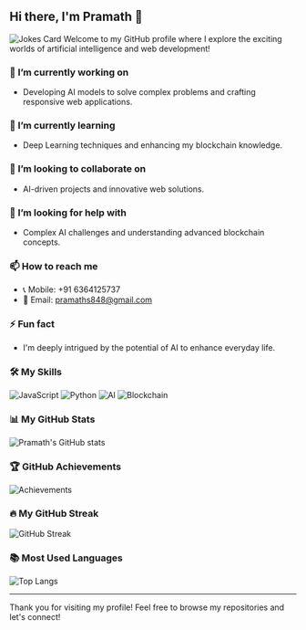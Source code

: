 ## Hi there, I'm Pramath 👋
![Jokes Card](https://readme-jokes.vercel.app/api)
Welcome to my GitHub profile where I explore the exciting worlds of artificial intelligence and web development!

### 🔭 I’m currently working on
- Developing AI models to solve complex problems and crafting responsive web applications.

### 🌱 I’m currently learning
- Deep Learning techniques and enhancing my blockchain knowledge.

### 👯 I’m looking to collaborate on
- AI-driven projects and innovative web solutions.

### 🤔 I’m looking for help with
- Complex AI challenges and understanding advanced blockchain concepts.

### 📫 How to reach me
- 📞 Mobile: +91 6364125737
- 📧 Email: [pramaths848@gmail.com](mailto:pramaths848@gmail.com)


### ⚡ Fun fact
- I'm deeply intrigued by the potential of AI to enhance everyday life.

### 🛠️ My Skills
![JavaScript](https://img.shields.io/badge/JavaScript-F7DF1E?style=for-the-badge&logo=javascript&logoColor=black)
![Python](https://img.shields.io/badge/Python-3776AB?style=for-the-badge&logo=python&logoColor=white)
![AI](https://img.shields.io/badge/AI-7B22CE?style=for-the-badge&logo=artificialintelligence&logoColor=white)
![Blockchain](https://img.shields.io/badge/Blockchain-121D33?style=for-the-badge&logo=blockchain.com&logoColor=white)

### 📊 My GitHub Stats
![Pramath's GitHub stats](https://github-readme-stats.vercel.app/api?username=pramaths&show_icons=true&theme=tokyonight)

### 🏆 GitHub Achievements
![Achievements](https://github-profile-trophy.vercel.app/?username=pramaths&row=1&column=6)

### 🔥 My GitHub Streak
![GitHub Streak](https://github-readme-streak-stats.herokuapp.com/?user=pramaths&theme=tokyonight)

### 📚 Most Used Languages
![Top Langs](https://github-readme-stats.vercel.app/api/top-langs/?username=pramaths&layout=compact&theme=tokyonight)

---

Thank you for visiting my profile! Feel free to browse my repositories and let's connect!
